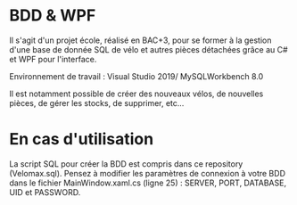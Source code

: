 # BDD & WPF
Il s'agit d'un projet école, réalisé en BAC+3, pour se former à la gestion d'une base de donnée SQL de vélo et autres pièces détachées grâce au C# et WPF pour l'interface.

Environnement de travail : Visual Studio 2019/ MySQLWorkbench 8.0

Il est notamment possible de créer des nouveaux vélos, de nouvelles pièces, de gérer les stocks, de supprimer, etc...

# En cas d'utilisation 
La script SQL pour créer la BDD est compris dans ce repository (Velomax.sql).
Pensez à modifier les paramètres de connexion à votre BDD dans le fichier MainWindow.xaml.cs (ligne 25) : SERVER, PORT, DATABASE, UID et PASSWORD.
